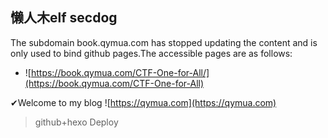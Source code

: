 
## 懒人木elf secdog

The subdomain book.qymua.com has stopped updating the content and is only used to bind github pages.The accessible pages are as follows:
- ![https://book.qymua.com/CTF-One-for-All/](https://book.qymua.com/CTF-One-for-All)

✔Welcome to my blog ![https://qymua.com](https://qymua.com)

>  github+hexo  Deploy

